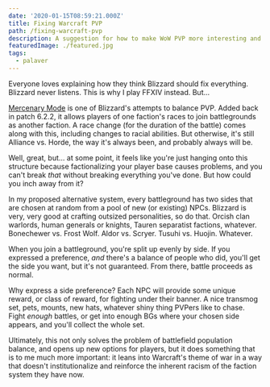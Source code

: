 ```yaml
---
date: '2020-01-15T08:59:21.000Z'
title: Fixing Warcraft PVP
path: /fixing-warcraft-pvp
description: A suggestion for how to make WoW PVP more interesting and less racial
featuredImage: ./featured.jpg
tags:
  - palaver
---
```

    


Everyone loves explaining how they think Blizzard should fix everything. Blizzard never listens. This is why I play FFXIV instead. But...

[Mercenary Mode](https://wow.gamepedia.com/Mercenary_Mode) is one of Blizzard's attempts to balance PVP. Added back in patch 6.2.2, it allows players of one faction's races to join battlegrounds as another faction. A race change (for the duration of the battle) comes along with this, including changes to racial abilities. But otherwise, it's still Alliance vs. Horde, the way it's always been, and probably always will be.

Well, great, but... at some point, it feels like you're just hanging onto this structure because factionalizing your player base causes problems, and you can't break _that_ without breaking everything you've done. But how could you inch away from it?

In my proposed alternative system, every battleground has two sides that are chosen at random from a pool of new (or existing) NPCs. Blizzard is very, very good at crafting outsized personalities, so do that. Orcish clan warlords, human generals or knights, Tauren separatist factions, whatever. Bonechewer vs. Frost Wolf. Aldor vs. Scryer. Tusuhi vs. Huojin. Whatever.

When you join a battleground, you're split up evenly by side. If you expressed a preference, _and_ there's a balance of people who did, you'll get the side you want, but it's not guaranteed. From there, battle proceeds as normal.

Why express a side preference? Each NPC will provide some unique reward, or class of reward, for fighting under their banner. A nice transmog set, pets, mounts, new hats, whatever shiny thing PVPers like to chase. Fight _enough_ battles, or get into enough BGs where your chosen side appears, and you'll collect the whole set.

Ultimately, this not only solves the problem of battlefield population balance, and opens up new options for players, but it does something that is to me much more important: it leans into Warcraft's theme of war in a way that doesn't institutionalize and reinforce the inherent racism of the faction system they have now.


    